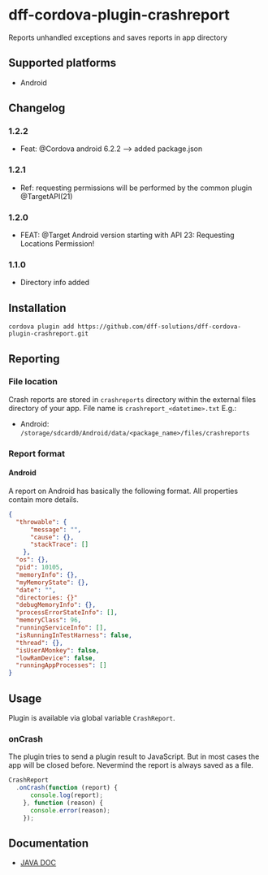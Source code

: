 # dff-cordova-plugin-crashreport
Reports unhandled exceptions and saves reports in app directory

## Supported platforms

- Android

## Changelog

### 1.2.2 
- Feat: @Cordova android 6.2.2 --> added package.json

### 1.2.1
- Ref: requesting permissions will be performed by the common plugin @TargetAPI(21)
### 1.2.0
- FEAT: @Target Android version starting with API 23: Requesting Locations Permission!
### 1.1.0
- Directory info added

## Installation
    cordova plugin add https://github.com/dff-solutions/dff-cordova-plugin-crashreport.git
    
## Reporting
### File location
Crash reports are stored in `crashreports` directory within the external files directory of your app.
File name is `crashreport_<datetime>.txt`
E.g.:

- Android: `/storage/sdcard0/Android/data/<package_name>/files/crashreports`
 
### Report format

#### Android
A report on Android has basically the following format. All properties contain more details.
```json
{
  "throwable": {
      "message": "",
      "cause": {},
      "stackTrace": []
    },
  "os": {},
  "pid": 10105,
  "memoryInfo": {},
  "myMemoryState": {},
  "date": "",
  "directories: {}"
  "debugMemoryInfo": {},
  "processErrorStateInfo": [],
  "memoryClass": 96,
  "runningServiceInfo": [],
  "isRunningInTestHarness": false,
  "thread": {},
  "isUserAMonkey": false,
  "lowRamDevice": false,
  "runningAppProcesses": []
}
```
    
## Usage

Plugin is available via global variable `CrashReport`.

### onCrash
The plugin tries to send a plugin result to JavaScript. But in most cases the app will be closed before.
Nevermind the report is always saved as a file.

```js
CrashReport
  .onCrash(function (report) {
      console.log(report);
    }, function (reason) {
      console.error(reason);
    });
```

## Documentation
- <a href="https://dff-solutions.github.io/dff-cordova-plugin-crashreport/" target="_blank" >JAVA DOC</a>
